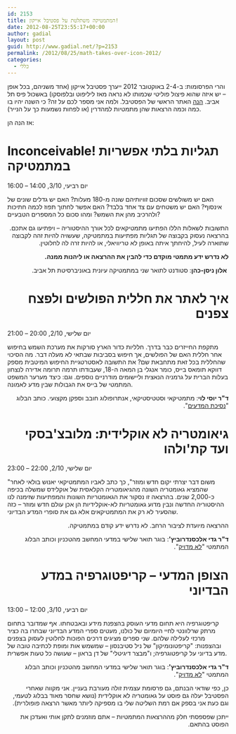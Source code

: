 ```yaml
---
id: 2153
title: המתמטיקה משתלטת על פסטיבל אייקון!
date: 2012-08-25T23:55:17+00:00
author: gadial
layout: post
guid: http://www.gadial.net/?p=2153
permalink: /2012/08/25/math-takes-over-icon-2012/
categories:
  - כללי
---
```

והרי הפרסומות: ב-2-4 באוקטובר 2012 ייערך פסטיבל אייקון (אחד משניהם, בכל אופן &#8211; יש איזה שהוא פיצול פוליטי שכמותו לא נראה מאז ליליפוט ובלפוסקו) באשכול פיס תל אביב. [הנה](http://www.iconfestival.org.il/2012/) האתר הראשי של הפסטיבל. ולמה אני מספר לכם על זה? כי השנה יהיו בו כמה וכמה הרצאות שהן מתמטיות למהדרין (או לפחות נשמעות כך על הנייר).

אז הנה הן:

# Inconceivable! תגליות בלתי אפשריות במתמטיקה

יום רביעי, 3/10, 14:00 &#8211; 16:00

<div>
  האם יש משולשים שסכום זוויותיהם שונה מ-180 מעלות? האם יש גדלים שונים של אינסוף? האם יש משטחים עם צד אחד בלבד? האם אפשר לחתוך תפוז לכמה חתיכות ולהרכיב מהן את השמש? ומהו סכום כל המספרים הטבעיים?
</div>

<p dir="RTL">
  התשובות לשאלות הללו הפתיעו מתמטיקאים לכל אורך ההיסטוריה – ויפתיעו גם אתכם. בהרצאה נעסוק בקבוצה של תגליות מפתיעות במתמטיקה, שעשויה להיות זהה לקבוצה שתוארה לעיל, להיחתך איתה באופן לא טריוויאלי, או להיות זרה לה לחלוטין.
</p>

<p dir="RTL">
  <strong>לא נדרש ידע מתמטי מוקדם כדי להבין את ההרצאה או ליהנות ממנה.</strong>
</p>

<p dir="RTL">
   <strong>אלון ניסן-כהן</strong>: סטודנט לתואר שני במתמטיקה עיונית באוניברסיטת תל אביב.
</p>

<h1 dir="RTL">
  איך לאתר את חללית הפולשים ולפצח צפנים
</h1>

יום שלישי, 2/10, 20:00 &#8211; 21:00

מתקפת החייזרים כבר בדרך. חלליות כדור הארץ סורקות את מערכת השמש בחיפוש אחר חללית האם של הפולשים, אך חיפוש בסביבות שבתאי לא מעלה דבר. מה הסיכוי שהחללית בכל זאת מתחבאת שם? את התשובה לאסטרטגיית החיפוש המיטבית מספק דווקא תומאס בייס, כומר אנגלי בן המאה ה-18, שעבודתו תרמה תרומה אדירה לנצחון בעלות הברית על גרמניה הנאצית וליישומים מודרניים נוספים. וגם: כיצד מערער המשפט המתמטי של בייס את הגבולות שבין מדע לאמונה.

<p dir="RTL">
  <strong>ד"ר יוסי לוי</strong>: מתמטיקאי וסטטיסטיקאי, אנתרופולוג חובב וספקן מקצועי. כותב הבלוג "<a href="http://www.sci-princess.info/">נסיכת המדעים</a>".
</p>

<h1 dir="RTL">
  גיאומטריה לא אוקלידית: מלובצ'בסקי ועד קת'ולהו
</h1>

יום שלישי, 2/10, 22:00 &#8211; 23:00

<div>
  "משום דבר יצרתי יקום חדש ומוזר", כך כתב לאביו המתמטיקאי יאנוש בולאי לאחר שהמציא גאומטריה השונה מהגיאומטריה הקלאסית של אוקלידס שמשלה בכיפה כ-2,000 שנים. בהרצאה זו נסקור את הגאומטריות השונות והמפתיעות שזימנה לנו ההיסטוריה החדשה ונבין מדוע גאומטריות לא-אוקלידיות הן אכן עולם חדש ומוזר – כזה שהסעיר לא רק את המתמטיקאים אלא גם את סופרי המדע הבדיוני.
</div>

<p dir="RTL">
  ההרצאה מיועדת לציבור הרחב. לא נדרש ידע קודם במתמטיקה.
</p>

<p dir="RTL">
  <strong>ד"ר גדי אלכסנדרוביץ'</strong>: בוגר תואר שלישי במדעי המחשב מהטכניון וכותב הבלוג המתמטי "<a href="http://www.gadial.net/">לא מדויק</a>".
</p>

<h1 dir="RTL">
  הצופן המדעי – קריפטוגרפיה במדע הבדיוני
</h1>

יום רביעי, 3/10, 12:00 &#8211; 13:00

<div>
  קריפטוגרפיה היא תחום מדעי העוסק בהצפנת מידע ובאבטחתו. אף שמדובר בתחום מרתק שרלוונטי לחיי היומיום של כולנו, מעטים ספרי המדע הבדיוני שבחרו בה כציר מרכזי לעלילה שלהם. שני ספרים מציגים דרכים הפוכות לחלוטין לעסוק בצפנים ובהצפנות: "קריפטונומיקון" של ניל סטיבנסון – שמשמש אות ומופת לכתיבה טובה של מדע בדיוני על קריפטוגרפיה; ו"מבצר דיגיטלי" של דן בראון – שעושה כל טעות אפשרית.
</div>

<p dir="RTL">
  <strong>ד"ר גדי אלכסנדרוביץ'</strong>: בוגר תואר שלישי במדעי המחשב מהטכניון וכותב הבלוג המתמטי "<a href="http://www.gadial.net/">לא מדויק</a>".
</p>

<p dir="RTL">
  כן, כפי שודאי הבנתם, גם פרסומת עצמית זולה מעורבת בעניין. אני מקווה שאחרי הפסטיבל יעלה גם פוסט על גאומטריה לא אוקלידית (נושא שחסר מאוד בבלוג לטעמי, וגם כעת אני בספק אם רמת השליטה שלי בו מספיקה ליותר מאשר הרצאה פופולרית).
</p>

<p dir="RTL">
  ייתכן שפספסתי חלק מההרצאות המתמטיות &#8211; אתם מוזמנים לתקן אותי ואעדכן את הפוסט בהתאם.
</p>